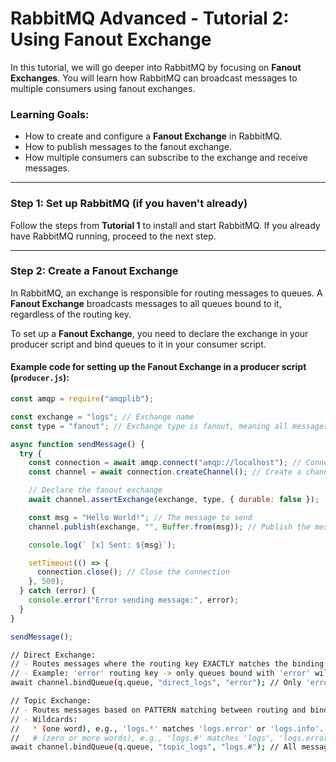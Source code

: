 # RabbitMQ Advanced - Tutorial 2: Using Fanout Exchange

In this tutorial, we will go deeper into RabbitMQ by focusing on **Fanout Exchanges**. You will learn how RabbitMQ can broadcast messages to multiple consumers using fanout exchanges.

### Learning Goals:

- How to create and configure a **Fanout Exchange** in RabbitMQ.
- How to publish messages to the fanout exchange.
- How multiple consumers can subscribe to the exchange and receive messages.

---

### **Step 1: Set up RabbitMQ (if you haven't already)**

Follow the steps from **Tutorial 1** to install and start RabbitMQ. If you already have RabbitMQ running, proceed to the next step.

---

### **Step 2: Create a Fanout Exchange**

In RabbitMQ, an exchange is responsible for routing messages to queues. A **Fanout Exchange** broadcasts messages to all queues bound to it, regardless of the routing key.

To set up a **Fanout Exchange**, you need to declare the exchange in your producer script and bind queues to it in your consumer script.

#### Example code for setting up the Fanout Exchange in a producer script (`producer.js`):

```javascript
const amqp = require("amqplib");

const exchange = "logs"; // Exchange name
const type = "fanout"; // Exchange type is fanout, meaning all messages will be broadcast

async function sendMessage() {
  try {
    const connection = await amqp.connect("amqp://localhost"); // Connect to RabbitMQ server
    const channel = await connection.createChannel(); // Create a channel

    // Declare the fanout exchange
    await channel.assertExchange(exchange, type, { durable: false });

    const msg = "Hello World!"; // The message to send
    channel.publish(exchange, "", Buffer.from(msg)); // Publish the message to the exchange

    console.log(` [x] Sent: ${msg}`);

    setTimeout(() => {
      connection.close(); // Close the connection
    }, 500);
  } catch (error) {
    console.error("Error sending message:", error);
  }
}

sendMessage();
```

```bash
// Direct Exchange:
// - Routes messages where the routing key EXACTLY matches the binding key.
// - Example: 'error' routing key -> only queues bound with 'error' will get the message.
await channel.bindQueue(q.queue, "direct_logs", "error"); // Only 'error' messages.

// Topic Exchange:
// - Routes messages based on PATTERN matching between routing and binding keys.
// - Wildcards:
//   * (one word), e.g., 'logs.*' matches 'logs.error' or 'logs.info'.
//   # (zero or more words), e.g., 'logs.#' matches 'logs', 'logs.error', etc.
await channel.bindQueue(q.queue, "topic_logs", "logs.#"); // All messages starting with 'logs'.
```
